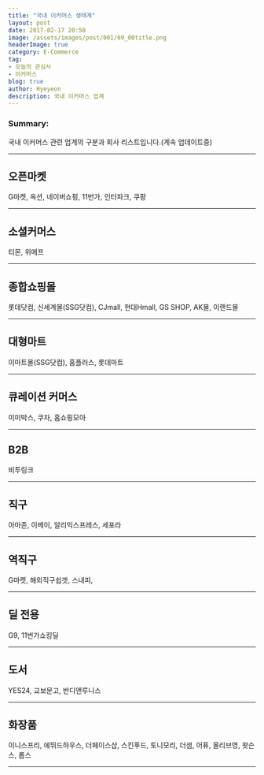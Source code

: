 ```yaml
---
title: "국내 이커머스 생태계"
layout: post
date: 2017-02-17 20:50
image: /assets/images/post/001/69_00title.png
headerImage: true
category: E-Commerce
tag:
- 오늘의 관심사
- 이커머스
blog: true
author: Hyeyeon
description: 국내 이커머스 업계
---
```


### Summary:

국내 이커머스 관련 업계의 구분과 회사 리스트입니다.(계속 업데이트중)

---

## 오픈마켓

G마켓, 옥션, 네이버쇼핑, 11번가, 인터파크, 쿠팡

---

## 소셜커머스

티몬, 위메프


---

## 종합쇼핑몰

롯데닷컴, 신세계몰(SSG닷컴), CJmall, 현대Hmall, GS SHOP, AK몰, 이랜드몰

---

## 대형마트

이마트몰(SSG닷컴), 홈플러스, 롯데마트

---

## 큐레이션 커머스

미미박스, 쿠차, 홈쇼핑모아

---

## B2B

비투링크

---

## 직구

아마존, 이베이, 알리익스프레스, 세포라

---

## 역직구

G마켓, 해외직구쉽겟, 스내피,

---

## 딜 전용

G9, 11번가쇼킹딜

---

## 도서

YES24, 교보문고, 반디앤루니스

---

## 화장품

이니스프리, 에뛰드하우스, 더페이스샵, 스킨푸드, 토니모리, 더샘, 어퓨, 올리브영, 왓슨스, 롭스

---
